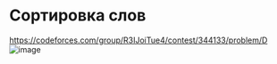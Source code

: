 # Сортировка слов
https://codeforces.com/group/R3IJoiTue4/contest/344133/problem/D
![image](https://github.com/OrlovAlexey/Olympiad-programming/assets/33424589/c3ed91cd-6b50-42c5-8723-a759ecd0778e)
